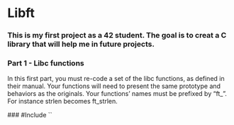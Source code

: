 # Libft

<div>
  <h3>This is my first project as a 42 student. The goal is to creat a C library that will help me in future projects.</h3></div>
<div>
  <h3>Part 1 - Libc functions</h3>
  <p>In this first part, you must re-code a set of the libc functions, as defined in their
manual. Your functions will need to present the same prototype and behaviors as the originals. Your functions’ names must be prefixed by “ft_”. For instance strlen becomes
ft_strlen.</p>
</div>
### #Include `<stdio.h>`
